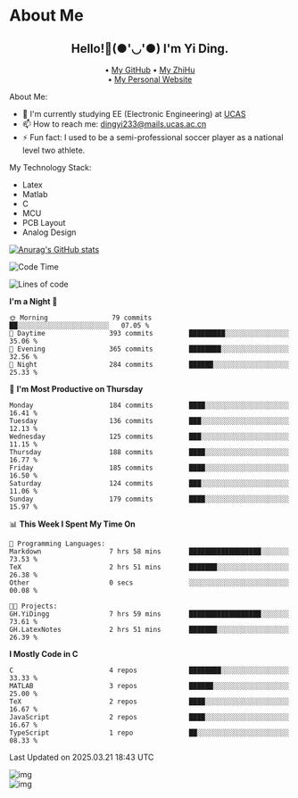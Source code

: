 # About Me

<h2 style="text-align:center;"> Hello!👋(●'◡'●) I'm Yi Ding.</h2>

<div style="text-align:center;">
  • <a href="https://github.com/YiDingg">My GitHub</a>
  • <a href="https://www.zhihu.com/people/YiDingg">My ZhiHu</a><br>
  • <a href="https://yidingg.github.io/YiDingg">My Personal Website</a><br>
</div>

About Me:
- 🔭 I'm currently studying EE (Electronic Engineering) at [UCAS](https://www.ucas.ac.cn/)
- 📫 How to reach me: dingyi233@mails.ucas.ac.cn
- ⚡ Fun fact: I used to be a semi-professional soccer player as a national level two athlete.

My Technology Stack:
- Latex
- Matlab
- C
- MCU
- PCB Layout
- Analog Design


[![Anurag's GitHub stats](https://github-readme-stats.vercel.app/api?username=YiDingg)](https://github.com/anuraghazra/github-readme-stats)

<!--START_SECTION:waka-->
![Code Time](http://img.shields.io/badge/Code%20Time-1%2C001%20hrs-blue)

![Lines of code](https://img.shields.io/badge/From%20Hello%20World%20I%27ve%20Written-749.5%20thousand%20lines%20of%20code-blue)

**I'm a Night 🦉** 

```text
🌞 Morning                79 commits          ██░░░░░░░░░░░░░░░░░░░░░░░   07.05 % 
🌆 Daytime                393 commits         █████████░░░░░░░░░░░░░░░░   35.06 % 
🌃 Evening                365 commits         ████████░░░░░░░░░░░░░░░░░   32.56 % 
🌙 Night                  284 commits         ██████░░░░░░░░░░░░░░░░░░░   25.33 % 
```
📅 **I'm Most Productive on Thursday** 

```text
Monday                   184 commits         ████░░░░░░░░░░░░░░░░░░░░░   16.41 % 
Tuesday                  136 commits         ███░░░░░░░░░░░░░░░░░░░░░░   12.13 % 
Wednesday                125 commits         ███░░░░░░░░░░░░░░░░░░░░░░   11.15 % 
Thursday                 188 commits         ████░░░░░░░░░░░░░░░░░░░░░   16.77 % 
Friday                   185 commits         ████░░░░░░░░░░░░░░░░░░░░░   16.50 % 
Saturday                 124 commits         ███░░░░░░░░░░░░░░░░░░░░░░   11.06 % 
Sunday                   179 commits         ████░░░░░░░░░░░░░░░░░░░░░   15.97 % 
```


📊 **This Week I Spent My Time On** 

```text
💬 Programming Languages: 
Markdown                 7 hrs 58 mins       ██████████████████░░░░░░░   73.53 % 
TeX                      2 hrs 51 mins       ███████░░░░░░░░░░░░░░░░░░   26.38 % 
Other                    0 secs              ░░░░░░░░░░░░░░░░░░░░░░░░░   00.08 % 

🐱‍💻 Projects: 
GH.YiDingg               7 hrs 59 mins       ██████████████████░░░░░░░   73.61 % 
GH.LatexNotes            2 hrs 51 mins       ███████░░░░░░░░░░░░░░░░░░   26.39 % 
```

**I Mostly Code in C** 

```text
C                        4 repos             ████████░░░░░░░░░░░░░░░░░   33.33 % 
MATLAB                   3 repos             ██████░░░░░░░░░░░░░░░░░░░   25.00 % 
TeX                      2 repos             ████░░░░░░░░░░░░░░░░░░░░░   16.67 % 
JavaScript               2 repos             ████░░░░░░░░░░░░░░░░░░░░░   16.67 % 
TypeScript               1 repo              ██░░░░░░░░░░░░░░░░░░░░░░░   08.33 % 
```




 Last Updated on 2025.03.21 18:43 UTC
<!--END_SECTION:waka-->

<!-- Coding activity over the last year -->
<div class='center'><img src='https://wakatime.com/share/@YiDingg/260601e0-8e46-41ab-9832-d4d0ae5fd0bd.svg' alt='img'/></div>

<!-- Languages over the last year -->
<div class='center'><img src='https://wakatime.com/share/@YiDingg/99546fa3-4cc3-4808-ab6e-13f38e27aba1.svg' alt='img'/></div>
